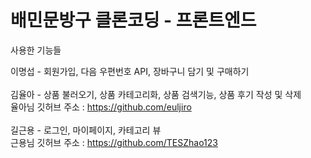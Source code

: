 <h1>배민문방구 클론코딩 - 프론트엔드</h1>

사용한 기능들

이명섭 - 회원가입, 다음 우편번호 API,  장바구니 담기 및 구매하기 </br>
</br>
김율아 - 상품 불러오기, 상품 카테고리화, 상품 검색기능, 상품 후기 작성 및 삭제 </br>
율아님 깃허브 주소 : https://github.com/euljiro </br>
</br>
길근용 - 로그인, 마이페이지, 카테고리 뷰</br>
근용님 깃허브 주소 : https://github.com/TESZhao123
